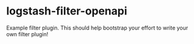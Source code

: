 # logstash-filter-openapi
Example filter plugin. This should help bootstrap your effort to write your own filter plugin!
